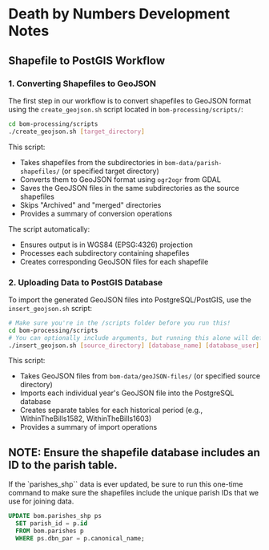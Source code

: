 # Death by Numbers Development Notes

## Shapefile to PostGIS Workflow

### 1. Converting Shapefiles to GeoJSON

The first step in our workflow is to convert shapefiles to GeoJSON format using the `create_geojson.sh` script located in `bom-processing/scripts/`:

```bash
cd bom-processing/scripts
./create_geojson.sh [target_directory]
```

This script:
- Takes shapefiles from the subdirectories in `bom-data/parish-shapefiles/` (or specified target directory)
- Converts them to GeoJSON format using `ogr2ogr` from GDAL
- Saves the GeoJSON files in the same subdirectories as the source shapefiles
- Skips "Archived" and "merged" directories
- Provides a summary of conversion operations

The script automatically:
- Ensures output is in WGS84 (EPSG:4326) projection
- Processes each subdirectory containing shapefiles
- Creates corresponding GeoJSON files for each shapefile

### 2. Uploading Data to PostGIS Database

To import the generated GeoJSON files into PostgreSQL/PostGIS, use the `insert_geojson.sh` script:

```bash
# Make sure you're in the /scripts folder before you run this!
cd bom-processing/scripts
# You can optionally include arguments, but running this alone will default to the correct directories
./insert_geojson.sh [source_directory] [database_name] [database_user]
```

This script:
- Takes GeoJSON files from `bom-data/geoJSON-files/` (or specified source directory)
- Imports each individual year's GeoJSON file into the PostgreSQL database
- Creates separate tables for each historical period (e.g., WithinTheBills1582, WithinTheBills1603)
- Provides a summary of import operations

## NOTE: Ensure the shapefile database includes an ID to the parish table. 

If the `parishes_shp`` data is ever updated, be sure to run this one-time command to make sure the shapefiles include the unique parish IDs that we use for joining data. 

```sql
UPDATE bom.parishes_shp ps
  SET parish_id = p.id
  FROM bom.parishes p
  WHERE ps.dbn_par = p.canonical_name;

```
